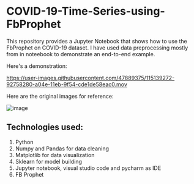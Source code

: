 # COVID-19-Time-Series-using-FbProphet

This repository provides a Jupyter Notebook that shows how to use the FbProphet on COVID-19 dataset. I have used data preprocessing mostly from in noteebook to demonstrate an end-to-end example. 


Here's a demonstration:

https://user-images.githubusercontent.com/47889375/115139272-92758280-a04e-11eb-9f54-cde1de58eac0.mov



Here are the original images for reference:

![image](https://user-images.githubusercontent.com/47889375/115139314-d8324b00-a04e-11eb-81eb-4bad5d5aeef7.png)

## Technologies used:
1. Python
2. Numpy and Pandas for data cleaning
3. Matplotlib for data visualization
4. Sklearn for model building
5. Jupyter notebook, visual studio code and pycharm as IDE
6. FB Prophet

